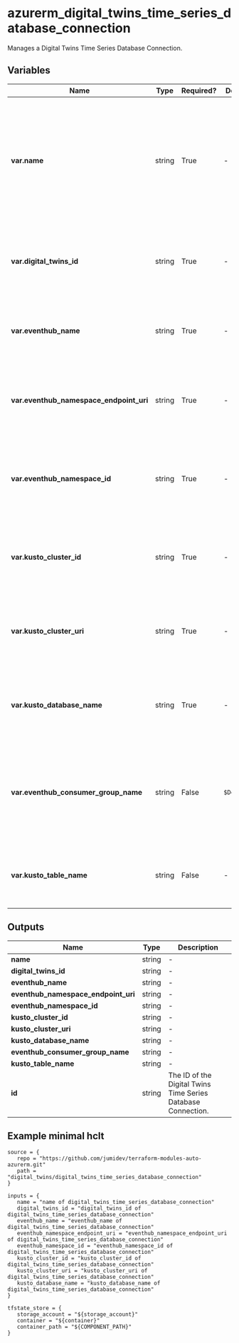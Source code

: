 # azurerm_digital_twins_time_series_database_connection

Manages a Digital Twins Time Series Database Connection.

## Variables

| Name | Type | Required? |  Default  |  Description |
| ---- | ---- | --------- |  ----------- | ----------- |
| **var.name** | string | True | -  |  The name which should be used for this Digital Twins Time Series Database Connection. Changing this forces a new resource to be created. | 
| **var.digital_twins_id** | string | True | -  |  The ID of the Digital Twins. Changing this forces a new resource to be created. | 
| **var.eventhub_name** | string | True | -  |  Name of the Event Hub. Changing this forces a new resource to be created. | 
| **var.eventhub_namespace_endpoint_uri** | string | True | -  |  URI of the Event Hub Namespace. Changing this forces a new resource to be created. | 
| **var.eventhub_namespace_id** | string | True | -  |  The ID of the Event Hub Namespace. Changing this forces a new resource to be created. | 
| **var.kusto_cluster_id** | string | True | -  |  The ID of the Kusto Cluster. Changing this forces a new resource to be created. | 
| **var.kusto_cluster_uri** | string | True | -  |  URI of the Kusto Cluster. Changing this forces a new resource to be created. | 
| **var.kusto_database_name** | string | True | -  |  Name of the Kusto Database. Changing this forces a new resource to be created. | 
| **var.eventhub_consumer_group_name** | string | False | `$Default`  |  Name of the Event Hub Consumer Group. Changing this forces a new resource to be created. Defaults to `$Default`. | 
| **var.kusto_table_name** | string | False | -  |  Name of the Kusto Table. Changing this forces a new resource to be created. | 



## Outputs

| Name | Type | Description |
| ---- | ---- | --------- | 
| **name** | string  | - | 
| **digital_twins_id** | string  | - | 
| **eventhub_name** | string  | - | 
| **eventhub_namespace_endpoint_uri** | string  | - | 
| **eventhub_namespace_id** | string  | - | 
| **kusto_cluster_id** | string  | - | 
| **kusto_cluster_uri** | string  | - | 
| **kusto_database_name** | string  | - | 
| **eventhub_consumer_group_name** | string  | - | 
| **kusto_table_name** | string  | - | 
| **id** | string  | The ID of the Digital Twins Time Series Database Connection. | 

## Example minimal hclt

```hcl
source = {
   repo = "https://github.com/jumidev/terraform-modules-auto-azurerm.git" 
   path = "digital_twins/digital_twins_time_series_database_connection" 
}

inputs = {
   name = "name of digital_twins_time_series_database_connection" 
   digital_twins_id = "digital_twins_id of digital_twins_time_series_database_connection" 
   eventhub_name = "eventhub_name of digital_twins_time_series_database_connection" 
   eventhub_namespace_endpoint_uri = "eventhub_namespace_endpoint_uri of digital_twins_time_series_database_connection" 
   eventhub_namespace_id = "eventhub_namespace_id of digital_twins_time_series_database_connection" 
   kusto_cluster_id = "kusto_cluster_id of digital_twins_time_series_database_connection" 
   kusto_cluster_uri = "kusto_cluster_uri of digital_twins_time_series_database_connection" 
   kusto_database_name = "kusto_database_name of digital_twins_time_series_database_connection" 
}

tfstate_store = {
   storage_account = "${storage_account}" 
   container = "${container}" 
   container_path = "${COMPONENT_PATH}" 
}


```